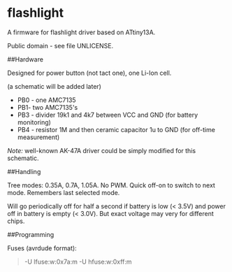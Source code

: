 # flashlight

A firmware for flashlight driver based on ATtiny13A.

Public domain - see file UNLICENSE.

##Hardware

Designed for power button (not tact one), one Li-Ion cell. 

(a schematic will be added later)

- PB0 - one AMC7135
- PB1- two AMC7135's
- PB3 - divider 19k1 and 4k7 between VCC and GND (for battery monitoring)
- PB4 - resistor 1M and then ceramic capacitor 1u to GND (for off-time measurement)

*Note:* well-known AK-47A driver could be simply modified for this schematic.

##Handling

Tree modes: 0.35A, 0.7A, 1.05A. No PWM. Quick off-on to switch to next mode. Remembers last selected mode.

Will go periodically off for half a second if battery is low (< 3.5V) and power off in battery is empty (< 3.0V). But exact voltage may very for different chips.

##Programming

Fuses (avrdude format):

>-U lfuse:w:0x7a:m -U hfuse:w:0xff:m
